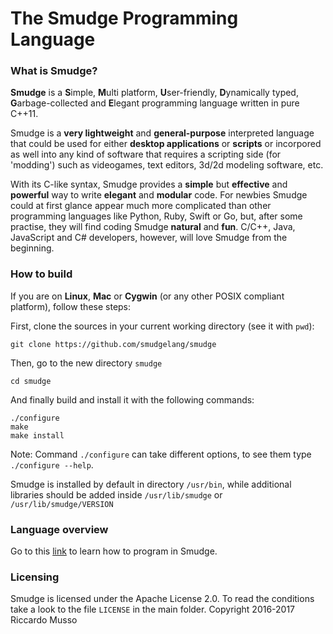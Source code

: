 # The Smudge Programming Language
### What is Smudge?
**Smudge** is a **S**imple, **M**ulti platform, **U**ser-friendly, **D**ynamically typed, **G**arbage-collected and **E**legant programming language written in pure C++11.

Smudge is a **very lightweight** and **general-purpose** interpreted language that could be used for either **desktop applications** or **scripts** or incorpored as well into any kind of software that requires a scripting side (for 'modding') such as videogames, text editors, 3d/2d modeling software, etc.

With its C-like syntax, Smudge provides a **simple** but **effective** and **powerful** way to write **elegant** and **modular** code. For newbies Smudge could at first glance appear much more complicated than other programming languages like Python, Ruby, Swift or Go, but, after some practise, they will find coding Smudge **natural** and **fun**. C/C++, Java, JavaScript and C# developers, however, will love Smudge from the beginning.

### How to build
If you are on **Linux**, **Mac** or **Cygwin** (or any other POSIX compliant platform),
follow these steps:

First, clone the sources in your current working directory (see it with `pwd`):
```
git clone https://github.com/smudgelang/smudge
```
Then, go to the new directory `smudge`
```
cd smudge
```
And finally build and install it with the following commands:
```
./configure
make
make install
```
Note: Command `./configure` can take different options, to see them type `./configure --help`.

Smudge is installed by default in directory `/usr/bin`, while additional libraries should be added inside `/usr/lib/smudge` or `/usr/lib/smudge/VERSION`

### Language overview
Go to this [link](https://smudgelang.github.io/smudge/) to learn how to program in Smudge.

### Licensing
Smudge is licensed under the Apache License 2.0. To read the conditions take a look to the file `LICENSE` in the main folder.
Copyright 2016-2017 Riccardo Musso
